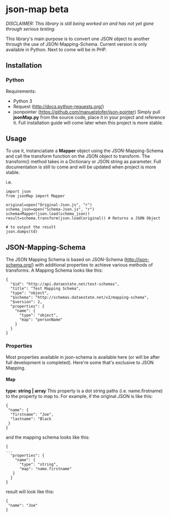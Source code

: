 # json-map beta
*DISCLAIMER: This library is still being worked on and has not yet gone through serious testing.*

This library's main purpose is to convert one JSON object to another through the use of JSON-Mapping-Schema. Current version is only available in Python. Next to come will be in PHP. 

## Installation
### Python ###
Requirements:
* Python 3 
* Request (http://docs.python-requests.org/)
* jsonpointer (https://github.com/manuelstofer/json-pointer)
Simply pull **jsonMap.py** from the source code, place it in your project and reference it. Full installation guide will come later when this project is more stable. 

## Usage ##
To use it, instanciatiate a **Mapper** object using the JSON-Mapping-Schema and call the transform function on the JSON object to transform. The transform() method takes in a Dictionary or JSON string as parameter. Full documentation is still to come and will be updated when project is more stable. 

i.e.
```
import json
from jsonMap import Mapper

original=open("Original-Json.js", "r")
schema_json=open("Schema-Json.js", "r")
schema=Mapper(json.load(schema_json))
result=schema.transform(json.load(original)) # Returns a JSON Object

# to output the result
json.dumps(td)
```

## JSON-Mapping-Schema ##
The JSON Mapping Schema is based on JSON-Schema (http://json-schema.org/) with additional properties to achieve various methods of transforms. A Mapping Schema looks like this: 
```
{
  "$id": "http://api.dataestate.net/test-schemas", 
  "title": "Test Mapping Schema", 
  "type": "object", 
  "$schema": "http://schemas.dataestate.net/v2/mapping-schema", 
  "$version": 2, 
  "properties": {
    "name": {
      "type": "object", 
      "map": "personName"
    }
  }
}
```
### Properties ###
Most properties available in json-schema is available here (or will be after full development is completed). Here're some that's exclusive to JSON Mapping. 
#### Map ####
**type: string | array**
This property is a dot string paths (i.e. name.firstname) to the property to map to. For example, if the original JSON is like this: 
```
{
 "name": {
  "firstname": "Joe", 
  "lastname": "Black
 }
}
```
and the mapping schema looks like this: 
```
{
...
  "properties": {
    "name": {
      "type": "string", 
      "map": "name.firstname"
   }
  }
}
```
result will look like this: 
```
{
 "name": "Joe"
}
```
